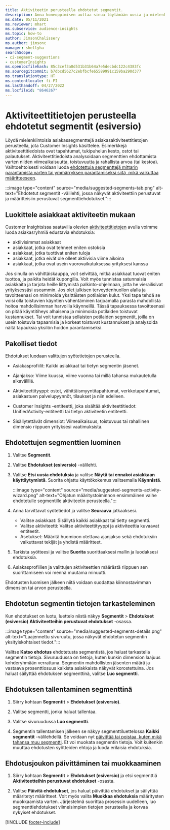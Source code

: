 ```yaml
---
title: Aktiviteetin perusteella ehdotetut segmentit.
description: Anna koneoppimisen auttaa sinua löytämään uusia ja mielenkiintoisia segmenttejä asiakasaktiviteettien perusteella.
ms.date: 05/11/2021
ms.reviewer: mhart
ms.subservice: audience-insights
ms.topic: how-to
author: JimsonChalissery
ms.author: jimsonc
manager: shellyha
searchScope:
- ci-segment-suggestions
- customerInsights
ms.openlocfilehash: 85c3cef3a8d531b31b64a7e5decbdc122c4383fc
ms.sourcegitcommit: b7dbcd5627c2ebfbcfe65589991c159ba290d377
ms.translationtype: HT
ms.contentlocale: fi-FI
ms.lasthandoff: 04/27/2022
ms.locfileid: "8646267"
---
```

# <a name="suggested-segments-based-on-activity-data-preview"></a>Aktiviteettitietojen perusteella ehdotetut segmentit (esiversio)

Löydä mielenkiintoisia asiakassegmenttejä asiakasaktiviteettitietojen perusteella, jota Customer Insights käsittelee. Esimerkkejä aktiviteettitiedoista ovat tapahtumat, tukipuhelun kesto, ostot tai palautukset. Aktiviteettitiedoista analysoidaan segmenttien ehdottamista varten niiden viimeaikaisuutta, toistuvuutta ja rahallista arvoa (tai kestoa). Vaihtoehtoisesti voidaan luoda [ehdotettuja segmenttejä mittarin parantamista varten tai ymmärryksen parantamiseksi siitä, mikä vaikuttaa määritteeseen](suggested-segments.md).

:::image type="content" source="media/suggested-segments-tab.png" alt-text="Ehdotetut segmentit -välilehti, jossa näkyvät aktiviteettiin perustuvat ja määritteisiin perustuvat segmenttiehdotukset.":::

## <a name="categorize-customers-by-activity"></a>Luokittele asiakkaat aktiviteetin mukaan

Customer Insightsissa saatavilla olevien [aktiviteettitietojen](activities.md) avulla voimme luoda asiakasryhmiä edustavia ehdotuksia:

- aktiivisimmat asiakkaat 
- asiakkaat, jotka ovat tehneet eniten ostoksia 
- asiakkaat, jotka tuottivat eniten tuloja 
- asiakkaat, jotka eivät ole olleet aktiivisia viime aikoina 
- asiakkaat, jotka ovat usein vuorovaikutuksessa yrityksesi kanssa  

Jos sinulla on vähittäiskauppa, voit selvittää, mitkä asiakkaat tuovat eniten tuottoa, ja palkita heidät kupongilla. Voit myös tunnistaa satunnaisia asiakkaita ja tarjota heille liittymistä palkinto-ohjelmaan, jotta he vierailisivat yrityksessäsi useammin.
Jos olet julkisen terveydenhuollon alalla ja tavoitteenasi on minimoida yksittäisten potilaiden kulut. Yksi tapa tehdä se voisi olla toistuvien käyntien vähentäminen tarjoamalla parasta mahdollista hoitoa mahdollisimman harvoilla käynneillä. Tässä tapauksessa tavoitteenasi on pitää käyntitiheys alhaisena ja minimoida potilaiden toistuvat kustannukset. Tai voit tunnistaa sellaisten potilaiden segmentit, joilla on usein toistuvia tapaamisia ja korkeat toistuvat kustannukset ja analysoida näitä tapauksia yksilön hoidon parantamiseksi. 

## <a name="required-data"></a>Pakolliset tiedot

Ehdotukset luodaan valittujen syötetietojen perusteella. 

- Asiakasprofiilit: Kaikki asiakkaat tai tietyn segmentin jäsenet. 

- Ajanjakso: Viime kuussa, viime vuonna tai millä tahansa mukautetulla aikavälillä.

- Aktiviteettityyppi: ostot, vähittäismyyntitapahtumat, verkkotapahtumat, asiakastuen palvelupyynnöt, tilaukset ja niin edelleen.  

- Customer Insights -entiteetti, joka sisältää aktiviteettitiedot: UnifiedActivity-entiteetti tai tietyn aktiviteetin entiteetti. 

- Sisällytettävät dimensiot: Viimeaikaisuus, toistuvuus tai rahallinen dimensio riippuen yrityksesi vaatimuksista.

## <a name="generate-suggested-segments"></a>Ehdotettujen segmenttien luominen

1. Valitse **Segmentit**.

1. Valitse **Ehdotukset (esiversio)** -välilehti.

1. Valitse **Etsi uusia ehdotuksia** ja valitse **Näytä tai ennakoi asiakkaan käyttäytymistä**. Suorita ohjattu käyttökokemus valitsemalla **Käynnistä**.

   :::image type="content" source="media/suggested-segments-activity-wizard.png" alt-text="Ohjatun määritystoiminnon ensimmäinen vaihe ehdotetulle segmentille aktiviteetin perusteella.":::

1. Anna tarvittavat syötetiedot ja valitse **Seuraava** jatkaaksesi.

   - Valitse asiakkaat: Sisällytä kaikki asiakkaat tai tietty segmentti.
   - Valitse aktiviteetti: Valitse aktiviteettityyppi ja aktiviteettia kuvaavat entiteetit.
   - Asetukset: Määritä huomioon otettava ajanjakso sekä ehdotuksiin vaikuttavat tekijät ja yhdistä määritteet.

1. Tarkista syötteesi ja valitse **Suorita** suorittaaksesi mallin ja luodaksesi ehdotuksia.

1. Asiakasprofiilien ja valittujen aktiviteettien määrästä riippuen sen suorittamiseen voi mennä muutama minuutti. 

Ehdotusten luomisen jälkeen niitä voidaan suodattaa kiinnostavimman dimension tai arvon perusteella. 

## <a name="view-details-of-a-suggested-segment"></a>Ehdotetun segmentin tietojen tarkasteleminen

Kun ehdotukset on luotu, luettelo niistä näkyy **Segmentit** > **Ehdotukset (esiversio)** **Aktiviteetteihin perustuvat ehdotukset** -osassa.

:::image type="content" source="media/suggested-segments-details.png" alt-text="Laajennettu sivuruutu, jossa näkyvät ehdotetun segmentin yksityiskohtaiset tiedot.":::

Valitse **Katso ehdotus** ehdotetusta segmentistä, jos haluat tarkastella segmentin tietoja. Sivuruudussa on tietoja, kuten kunkin dimension laajuus kohderyhmään verrattuna. Segmentin mahdollisten jäsenten määrä ja vastaava prosenttiosuus kaikista asiakkaista näkyvät korostettuina. Jos haluat säilyttää ehdotuksen segmenttinä, valitse **Luo segmentti**.    

## <a name="save-a-suggestion-as-a-segment"></a>Ehdotuksen tallentaminen segmenttinä

1. Siirry kohtaan **Segmentit** > **Ehdotukset (esiversio)**.

1. Valitse segmentti, jonka haluat tallentaa. 

1. Valitse sivuruudussa **Luo segmentti**. 

1. Segmentin tallentamisen jälkeen se näkyy segmenttiluettelossa **Kaikki segmentit** -välilehdellä. Se voidaan nyt [päivittää tai poistaa, kuten mikä tahansa muu segmentti](segments.md). Et voi muokata segmentin tietoja. Voit kuitenkin muuttaa ehdotusten syötteiden ehtoja ja luoda erilaisia ehdotuksia.

## <a name="refresh-or-edit-a-set-of-suggestions"></a>Ehdotusjoukon päivittäminen tai muokkaaminen

1. Siirry kohtaan **Segmentit**  > **Ehdotukset (esiversio)** ja etsi segmenttiä **Aktiviteetteihin perustuvat ehdotukset** -osasta.

1. Valitse **Päivitä ehdotukset**, jos haluat päivittää ehdotukset ja säilyttää määritetyt määritteet. Voit myös valita **Muokkaa ehdotuksia** määritysten muokkaamista varten. Järjestelmä suorittaa prosessin uudelleen, luo segmenttiehdotukset viimeisimpien tietojen perusteella ja korvaa nykyiset ehdotukset.

[!INCLUDE [footer-include](includes/footer-banner.md)]
